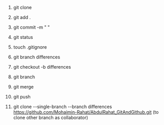 1. git clone

2. git add .

3. git commit -m " "

4. git status

5. touch .gitignore

6. git branch differences

7. git checkout -b differences

8. git branch

9. git merge

10. git push

11. git clone --single-branch --branch differences https://github.com/Mohaimin-Rahat/AbdulRahat_GitAndGithub.git (to clone other branch as collaborator)

 



